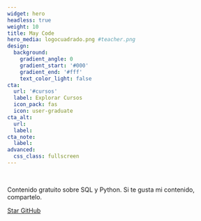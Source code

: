 ```yaml
---
widget: hero
headless: true
weight: 10
title: May Code
hero_media: logocuadrado.png #teacher.png
design:
  background:
    gradient_angle: 0
    gradient_start: '#000'
    gradient_end: '#fff'
    text_color_light: false
cta:
  url: '#cursos'
  label: Explorar Cursos
  icon_pack: fas
  icon: user-graduate
cta_alt:
  url:
  label:
cta_note:
  label:
advanced:
  css_class: fullscreen
---
```


<br>

Contenido gratuito sobre SQL y Python.
Si te gusta mi contenido, compartelo.

<a class="github-button" href="https://github.com/mayracmg" data-icon="octicon-star" data-size="large" data-show-count="true" aria-label="Star GitHub">Star GitHub</a><br><script async defer src="https://buttons.github.io/buttons.js"></script>
